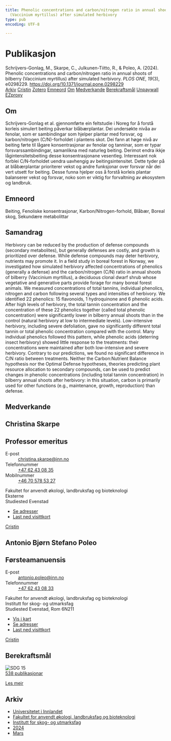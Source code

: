 ```yaml
---
title: Phenolic concentrations and carbon/nitrogen ratio in annual shoots of bilberry
  (Vaccinium myrtillus) after simulated herbivory
type: pub
encoding: UTF-8

---
```

<h1>Publikasjon</h1>
<article id="csl-bib-container-8NYFNVDJ" class="csl-bib-container">
  <div class="csl-bib-body"> <div class="csl-entry">Schrijvers-Gonlag, M., Skarpe, C., Julkunen-Tiitto, R., &#38; Poleo, A. (2024). Phenolic concentrations and carbon/nitrogen ratio in annual shoots of bilberry (Vaccinium myrtillus) after simulated herbivory. <i>PLOS ONE</i>, <i>19</i>(3), e0298229. <a href="https://doi.org/10.1371/journal.pone.0298229">https://doi.org/10.1371/journal.pone.0298229</a></div> </div>
  <div class="csl-bib-buttons">
    <a href="#taxonomy-article-8NYFNVDJ" alt="archive" class="csl-bib-button">Arkiv</a>
    <a href="https://app.cristin.no/results/show.jsf?id=2252314" alt="Cristin" class="csl-bib-button">Cristin</a>
    <a href="http://zotero.org/groups/5881554/items/8NYFNVDJ" alt="Zotero" class="csl-bib-button">Zotero</a>
    <a href="#keywords-article-8NYFNVDJ" alt="keywords" class="csl-bib-button">Emneord</a>
    <a href="#about-article-8NYFNVDJ" alt="about_pub" class="csl-bib-button">Om</a>
    <a href="#contributors-article-8NYFNVDJ" alt="contributors" class="csl-bib-button">Medverkande</a>
    <a href="#sdg-article-8NYFNVDJ" alt="sdg" class="csl-bib-button">Berekraftsmål</a>
    <a href="https://journals.plos.org/plosone/article/file?id=10.1371/journal.pone.0298229&amp;type=printable" alt="Unpaywall" class="csl-bib-button">Unpaywall</a>
    <a href="https://journals.plos.org/plosone/article/file?id=10.1371/journal.pone.0298229&amp;type=printable" alt="EZproxy" class="csl-bib-button">EZproxy</a>
  </div>
  <div id="csl-bib-meta-container-8NYFNVDJ"></div>
</article>
<div id="csl-bib-meta-8NYFNVDJ" class="csl-bib-meta">
  <article id="about-article-8NYFNVDJ" class="about_pub-article">
    <h1>Om</h1>
    Schrijvers-Gonlag et al. gjennomførte ein feltstudie i Noreg for å forstå korleis simulert beiting påverkar blåbærplantar. Dei undersøkte nivåa av fenolar, som er sambindingar som hjelper plantar med forsvar, og karbon/nitrogen (C/N)-forholdet i plantens skot. Dei fann at høge nivå av beiting førte til lågare konsentrasjonar av fenolar og tanninar, som er typar forsvarssambindingar, samanlikna med naturleg beiting. Derimot endra ikkje lågintensitetsbeiting desse konsentrasjonane vesentleg. Interessant nok forblei C/N-forholdet uendra uavhengig av beitingsintensitet. Dette tyder på at blåbærplantar prioriterer vekst og andre funksjonar over forsvar når dei vert utsett for beiting. Desse funna hjelper oss å forstå korleis plantar balanserer vekst og forsvar, noko som er viktig for forvaltning av økosystem og landbruk.
  </article>
  <article id="keywords-article-8NYFNVDJ" class="keywords-article">
    <h1>Emneord</h1>
    Beiting, Fenoliske konsentrasjonar, Karbon/Nitrogen-forhold, Blåbær, Boreal skog, Sekundære metabolittar
  </article>
  <article id="abstract-article-8NYFNVDJ" class="abstract-article">
    <h1>Samandrag</h1>
    Herbivory can be reduced by the production of defense compounds (secondary metabolites), but generally defenses are costly, and growth is prioritized over defense. While defense compounds may deter herbivory, nutrients may promote it. In a field study in boreal forest in Norway, we investigated how simulated herbivory affected concentrations of phenolics (generally a defense) and the carbon/nitrogen (C/N) ratio in annual shoots of bilberry (Vaccinium myrtillus), a deciduous clonal dwarf shrub whose vegetative and generative parts provide forage for many boreal forest animals. We measured concentrations of total tannins, individual phenolics, nitrogen and carbon following several types and intensities of herbivory. We identified 22 phenolics: 15 flavonoids, 1 hydroquinone and 6 phenolic acids. After high levels of herbivory, the total tannin concentration and the concentration of these 22 phenolics together (called total phenolic concentration) were significantly lower in bilberry annual shoots than in the control (natural herbivory at low to intermediate levels). Low-intensive herbivory, including severe defoliation, gave no significantly different total tannin or total phenolic concentration compared with the control. Many individual phenolics followed this pattern, while phenolic acids (deterring insect herbivory) showed little response to the treatments: their concentrations were maintained after both low-intensive and severe herbivory. Contrary to our predictions, we found no significant difference in C/N ratio between treatments. Neither the Carbon:Nutrient Balance hypothesis nor the Optimal Defense hypotheses, theories predicting plant resource allocation to secondary compounds, can be used to predict changes in phenolic concentrations (including total tannin concentration) in bilberry annual shoots after herbivory: in this situation, carbon is primarily used for other functions (e.g., maintenance, growth, reproduction) than defense.
  </article>
  <article id="contributors-article-8NYFNVDJ" class="contributors-article">
    <h1>Medverkande</h1>
    <div class="personas"> <div class="vrtx-hinn-person-card"> <div class="photo"> <i class="lar la-user-circle missing-person"></i> </div> <div class="info"> <hgroup><h1>Christina Skarpe</h1> <h2>Professor emeritus</h2> </hgroup><dl> <dt>E-post</dt> <dd> <a href="mailto:christina.skarpe@inn.no">christina.skarpe@inn.no</a> </dd> <dt>Telefonnummer</dt> <dd><a href="tel:+4762430835"> +47 62 43 08 35 </a></dd> <dt>Mobilnummer</dt> <dd><a href="tel:+46705785327"> +46 70 578 53 27 </a></dd> </dl> <p> Fakultet for anvendt økologi, landbruksfag og bioteknologi<br> Eksterne<br> Studiested Evenstad </p> <ul class="vrtx-hinn-links"> <li><a href="https://www.inn.no/finn-en-ansatt/christina-skarpe.html#vrtx-hinn-addresses">Se adresser</a></li> <li><a href="https://www.inn.no/finn-en-ansatt/christina-skarpe.html?vrtx=vcf">Last ned visittkort</a></li> </ul> </div> </div> <a href="https://app.cristin.no/persons/show.jsf?id=328270" alt="Cristin URL" class="personas-cristin">Cristin</a> </div> <div class="personas"> <div class="vrtx-hinn-person-card"> <div class="photo"> <i class="lar la-user-circle missing-person"></i> </div> <div class="info"> <hgroup><h1>Antonio Bjørn Stefano Poleo</h1> <h2>Førsteamanuensis</h2> </hgroup><dl> <dt>E-post</dt> <dd> <a href="mailto:antonio.poleo@inn.no">antonio.poleo@inn.no</a> </dd> <dt>Telefonnummer</dt> <dd><a href="tel:+4762430833"> +47 62 43 08 33 </a></dd> </dl> <p> Fakultet for anvendt økologi, landbruksfag og bioteknologi<br> Institutt for skog- og utmarksfag<br> Studiested Evenstad, Rom 6N211 </p> <ul class="vrtx-hinn-links"> <li><a href="https://www.google.com/maps?q=61.42516,11.07813">Vis i kart</a></li> <li><a href="https://www.inn.no/finn-en-ansatt/antonio-poleo.html#vrtx-hinn-addresses">Se adresser</a></li> <li><a href="https://www.inn.no/finn-en-ansatt/antonio-poleo.html?vrtx=vcf">Last ned visittkort</a></li> </ul> </div> </div> <a href="https://app.cristin.no/persons/show.jsf?id=22191" alt="Cristin URL" class="personas-cristin">Cristin</a> </div>
  </article>
  <article id="sdg-article-8NYFNVDJ" class="sdg-article">
    <h1>Berekraftsmål</h1>
    <div class="sdg-container"><div id="sdg15" class="sdg">
        <img src="{{< params subfolder >}}images/sdg/sdg15_nn.png" class="image" alt="SDG 15">
        <div class="sdg-overlay">
          <a href="/nn/archive/?key=?sdg=15#archive" class="sdg-publication-count"><span>538</span> publikasjonar</a>
          <p><a href="https://fn.no/om-fn/fns-baerekraftsmaal/livet-paa-land?lang=nno-NO" class="sdg-read-more">Les meir</a></p>
        </div>
      </div></div>
  </article>
  <article id="taxonomy-article-8NYFNVDJ" class="taxonomy-article">
    <h1>Arkiv</h1>
    <ul>
      <li>
        <a href="/nn/archive/?key=3DCRN523">Universitetet i Innlandet</a>
      </li>
      <li>
        <a href="/nn/archive/?key=T77LXH6D">Fakultet for anvendt økologi, landbruksfag og bioteknologi</a>
      </li>
      <li>
        <a href="/nn/archive/?key=7TRARPE3">Institutt for skog- og utmarksfag</a>
      </li>
      <li>
        <a href="/nn/archive/?key=A4XX8HDP">2024</a>
      </li>
      <li>
        <a href="/nn/archive/?key=4M6PH3X6">Mars</a>
      </li>
    </ul>
  </article>
</div>
